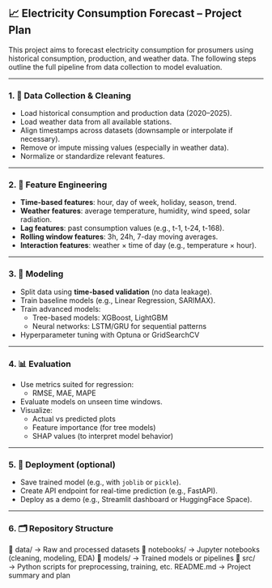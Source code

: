 ## 📈 Electricity Consumption Forecast – Project Plan

This project aims to forecast electricity consumption for prosumers using historical consumption, production, and weather data. The following steps outline the full pipeline from data collection to model evaluation.

---

### 1. 🧹 Data Collection & Cleaning
- Load historical consumption and production data (2020–2025).
- Load weather data from all available stations.
- Align timestamps across datasets (downsample or interpolate if necessary).
- Remove or impute missing values (especially in weather data).
- Normalize or standardize relevant features.

---

### 2. 🧠 Feature Engineering
- **Time-based features**: hour, day of week, holiday, season, trend.
- **Weather features**: average temperature, humidity, wind speed, solar radiation.
- **Lag features**: past consumption values (e.g., t-1, t-24, t-168).
- **Rolling window features**: 3h, 24h, 7-day moving averages.
- **Interaction features**: weather × time of day (e.g., temperature × hour).

---

### 3. 🤖 Modeling
- Split data using **time-based validation** (no data leakage).
- Train baseline models (e.g., Linear Regression, SARIMAX).
- Train advanced models:
  - Tree-based models: XGBoost, LightGBM
  - Neural networks: LSTM/GRU for sequential patterns
- Hyperparameter tuning with Optuna or GridSearchCV

---

### 4. 📊 Evaluation
- Use metrics suited for regression:
  - RMSE, MAE, MAPE
- Evaluate models on unseen time windows.
- Visualize:
  - Actual vs predicted plots
  - Feature importance (for tree models)
  - SHAP values (to interpret model behavior)

---

### 5. 🚀 Deployment (optional)
- Save trained model (e.g., with `joblib` or `pickle`).
- Create API endpoint for real-time prediction (e.g., FastAPI).
- Deploy as a demo (e.g., Streamlit dashboard or HuggingFace Space).

---

### 6. 🗂️ Repository Structure

📁 data/ → Raw and processed datasets
📁 notebooks/ → Jupyter notebooks (cleaning, modeling, EDA)
📁 models/ → Trained models or pipelines
📁 src/ → Python scripts for preprocessing, training, etc.
README.md → Project summary and plan
